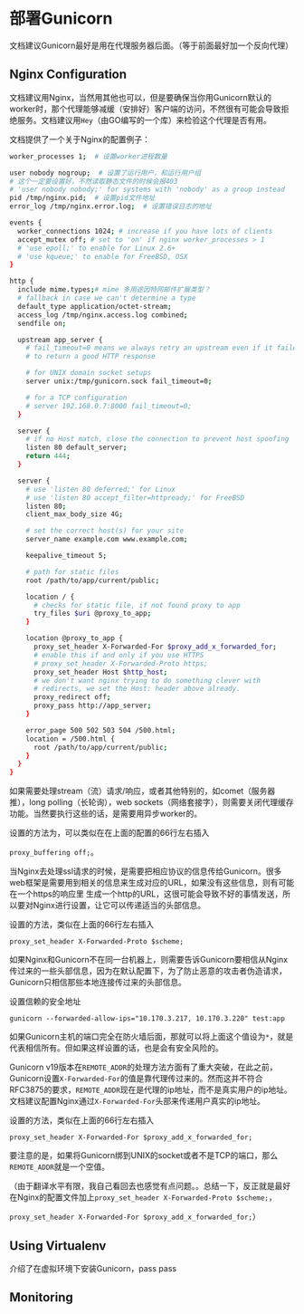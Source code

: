 # 部署Gunicorn

文档建议Gunicorn最好是用在代理服务器后面。（等于前面最好加一个反向代理）

## Nginx Configuration

文档建议用Nginx，当然用其他也可以，但是要确保当你用Gunicorn默认的worker时，那个代理能够减缓（安排好）客户端的访问，不然很有可能会导致拒绝服务。文档建议用`Hey`（由GO编写的一个库）来检验这个代理是否有用。

文档提供了一个关于Nginx的配置例子：

```bash
worker_processes 1;  # 设置worker进程数量

user nobody nogroup;  # 设置了运行用户，和运行用户组
# 这个一定要设置好，不然读取静态文件的时候会报403
# 'user nobody nobody;' for systems with 'nobody' as a group instead
pid /tmp/nginx.pid;  # 设置pid文件地址
error_log /tmp/nginx.error.log;  # 设置错误日志的地址

events {
  worker_connections 1024; # increase if you have lots of clients
  accept_mutex off; # set to 'on' if nginx worker_processes > 1
  # 'use epoll;' to enable for Linux 2.6+
  # 'use kqueue;' to enable for FreeBSD, OSX
}

http {
  include mime.types;# mime 多用途因特网邮件扩展类型？
  # fallback in case we can't determine a type
  default_type application/octet-stream;
  access_log /tmp/nginx.access.log combined;
  sendfile on;

  upstream app_server {
    # fail_timeout=0 means we always retry an upstream even if it failed
    # to return a good HTTP response

    # for UNIX domain socket setups
    server unix:/tmp/gunicorn.sock fail_timeout=0;

    # for a TCP configuration
    # server 192.168.0.7:8000 fail_timeout=0;
  }

  server {
    # if no Host match, close the connection to prevent host spoofing
    listen 80 default_server;
    return 444;
  }

  server {
    # use 'listen 80 deferred;' for Linux
    # use 'listen 80 accept_filter=httpready;' for FreeBSD
    listen 80;
    client_max_body_size 4G;

    # set the correct host(s) for your site
    server_name example.com www.example.com;

    keepalive_timeout 5;

    # path for static files
    root /path/to/app/current/public;

    location / {
      # checks for static file, if not found proxy to app
      try_files $uri @proxy_to_app;
    }

    location @proxy_to_app {
      proxy_set_header X-Forwarded-For $proxy_add_x_forwarded_for;
      # enable this if and only if you use HTTPS
      # proxy_set_header X-Forwarded-Proto https;
      proxy_set_header Host $http_host;
      # we don't want nginx trying to do something clever with
      # redirects, we set the Host: header above already.
      proxy_redirect off;
      proxy_pass http://app_server;
    }

    error_page 500 502 503 504 /500.html;
    location = /500.html {
      root /path/to/app/current/public;
    }
  }
}
```

如果需要处理stream（流）请求/响应，或者其他特别的，如comet（服务器推），long polling（长轮询），web sockets（网络套接字），则需要关闭代理缓存功能。当然要执行这些的话，是需要用异步worker的。

设置的方法为，可以类似在在上面的配置的66行左右插入

`proxy_buffering off;`。

当Nginx去处理ssl请求的时候，是需要把相应协议的信息传给Gunicorn。很多web框架是需要用到相关的信息来生成对应的URL，如果没有这些信息，则有可能在一个https的响应里 生成一个http的URL，这很可能会导致不好的事情发送，所以要对Nginx进行设置，让它可以传递适当的头部信息。

设置的方法，类似在上面的66行左右插入

`proxy_set_header X-Forwarded-Proto $scheme;`

如果Nginx和Gunicorn不在同一台机器上，则需要告诉Gunicorn要相信从Nginx传过来的一些头部信息，因为在默认配置下，为了防止恶意的攻击者伪造请求，Gunicorn只相信那些本地连接传过来的头部信息。

设置信赖的安全地址

`gunicorn --forwarded-allow-ips="10.170.3.217, 10.170.3.220" test:app`

如果Gunicorn主机的端口完全在防火墙后面，那就可以将上面这个值设为`*`，就是代表相信所有。但如果这样设置的话，也是会有安全风险的。

Gunicorn v19版本在`REMOTE_ADDR`的处理方法方面有了重大突破，在此之前，Gunicorn设置`X-Forwarded-For`的值是靠代理传过来的。然而这并不符合RFC3875的要求，`REMOTE_ADDR`现在是代理的ip地址，而不是真实用户的ip地址。文档建议配置Nginx通过`X-Forwarded-For`头部来传递用户真实的ip地址。

设置的方法，类似在上面的66行左右插入

`proxy_set_header X-Forwarded-For $proxy_add_x_forwarded_for;`

要注意的是，如果将Gunicorn绑到UNIX的socket或者不是TCP的端口，那么`REMOTE_ADDR`就是一个空值。

（由于翻译水平有限，我自己看回去也感觉有点问题。。总结一下，反正就是最好在Nginx的配置文件加上`proxy_set_header X-Forwarded-Proto $scheme;`，

`proxy_set_header X-Forwarded-For $proxy_add_x_forwarded_for;`）

## Using Virtualenv

介绍了在虚拟环境下安装Gunicorn，pass pass

## Monitoring



